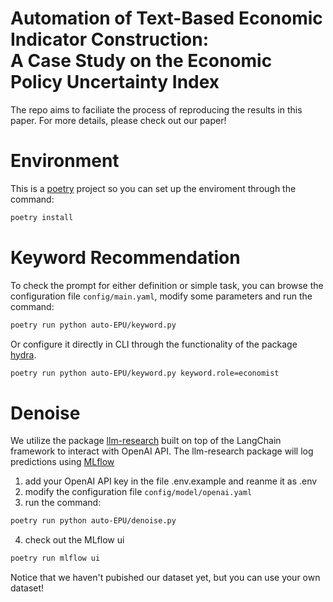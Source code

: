 # Automation of Text-Based Economic Indicator Construction: </br> A Case Study on the Economic Policy Uncertainty Index

The repo aims to faciliate the process of reproducing the results in this paper. For more details, please check out our paper!

# Environment
This is a [poetry](https://github.com/python-poetry/poetry) project so you can set up the enviroment through the command:
```sh
poetry install
```


# Keyword Recommendation
To check the prompt for either definition or simple task, you can browse the configuration file `config/main.yaml`, modify some parameters and run the command:
```sh
poetry run python auto-EPU/keyword.py
```
Or configure it directly in CLI through the functionality of the package [hydra](https://github.com/facebookresearch/hydra).
```sh
poetry run python auto-EPU/keyword.py keyword.role=economist
```

# Denoise
We utilize the package [llm-research](https://github.com/githubjacky/llm-research/tree/main) built on top of the LangChain framework to interact with OpenAI API. The llm-research package will log predictions using [MLflow](https://github.com/mlflow/mlflow)
1. add your OpenAI API key in the file .env.example and reanme it as .env
2. modify the configuration file `config/model/openai.yaml`
3. run the command:
```sh
poetry run python auto-EPU/denoise.py
```
4. check out the MLflow ui
```sh
poetry run mlflow ui
```

Notice that we haven't pubished our dataset yet, but you can use your own dataset!
